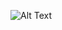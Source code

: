 
![Alt Text](https://www.google.com/url?sa=i&url=https%3A%2F%2Fwww.pinterest.com%2Fpin%2F37717715625440559%2F&psig=AOvVaw0Q_Taqr0Y_EiDU8TpBZezZ&ust=1727982154055000&source=images&cd=vfe&opi=89978449&ved=0CBMQjRxqFwoTCIDOlaWx8IgDFQAAAAAdAAAAABAm)

<!--
**leena2899/leena2899** is a ✨ _special_ ✨ repository because its `README.md` (this file) appears on your GitHub profile.

Here are some ideas to get you started:

- 🔭 I’m currently working on ...
- 🌱 I’m currently learning ...
- 👯 I’m looking to collaborate on ...
- 🤔 I’m looking for help with ...
- 💬 Ask me about ...
- 📫 How to reach me: ...
- 😄 Pronouns: ...
- ⚡ Fun fact: ...
-->
